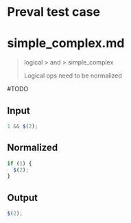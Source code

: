 # Preval test case

# simple_complex.md

> logical > and > simple_complex
>
> Logical ops need to be normalized

#TODO

## Input

`````js filename=intro
1 && $(2);
`````

## Normalized

`````js filename=intro
if (1) {
  $(2);
}
`````

## Output

`````js filename=intro
$(2);
`````
